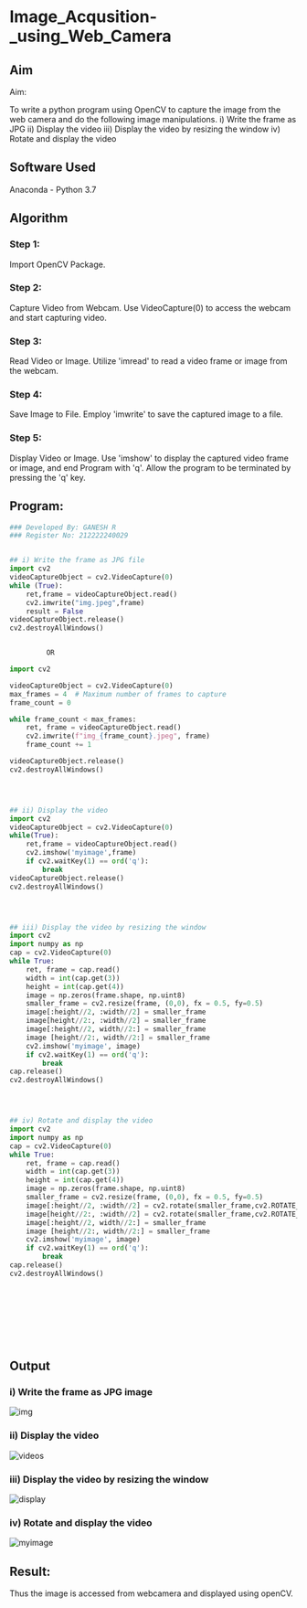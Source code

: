 # Image_Acqusition-_using_Web_Camera
## Aim
 
Aim:
 
To write a python program using OpenCV to capture the image from the web camera and do the following image manipulations.
i) Write the frame as JPG 
ii) Display the video 
iii) Display the video by resizing the window
iv) Rotate and display the video

## Software Used
Anaconda - Python 3.7
## Algorithm
### Step 1:
Import OpenCV Package.

### Step 2:
Capture Video from Webcam. Use VideoCapture(0) to access the webcam and start capturing video.

### Step 3:
Read Video or Image. Utilize 'imread' to read a video frame or image from the webcam.

### Step 4:
Save Image to File. Employ 'imwrite' to save the captured image to a file.

### Step 5:
Display Video or Image. Use 'imshow' to display the captured video frame or image, and end Program with 'q'. Allow the program to be terminated by pressing the 'q' key.

## Program:
``` Python
### Developed By: GANESH R
### Register No: 212222240029


## i) Write the frame as JPG file
import cv2
videoCaptureObject = cv2.VideoCapture(0)
while (True):
    ret,frame = videoCaptureObject.read()
    cv2.imwrite("img.jpeg",frame)
    result = False
videoCaptureObject.release()
cv2.destroyAllWindows()


         OR

import cv2

videoCaptureObject = cv2.VideoCapture(0)
max_frames = 4  # Maximum number of frames to capture
frame_count = 0

while frame_count < max_frames:
    ret, frame = videoCaptureObject.read()
    cv2.imwrite(f"img_{frame_count}.jpeg", frame)
    frame_count += 1

videoCaptureObject.release()
cv2.destroyAllWindows()




## ii) Display the video
import cv2
videoCaptureObject = cv2.VideoCapture(0)
while(True):
    ret,frame = videoCaptureObject.read()
    cv2.imshow('myimage',frame)
    if cv2.waitKey(1) == ord('q'):
        break
videoCaptureObject.release()
cv2.destroyAllWindows()




## iii) Display the video by resizing the window
import cv2
import numpy as np
cap = cv2.VideoCapture(0)
while True:
    ret, frame = cap.read() 
    width = int(cap.get(3))
    height = int(cap.get(4))
    image = np.zeros(frame.shape, np.uint8) 
    smaller_frame = cv2.resize(frame, (0,0), fx = 0.5, fy=0.5) 
    image[:height//2, :width//2] = smaller_frame
    image[height//2:, :width//2] = smaller_frame
    image[:height//2, width//2:] = smaller_frame 
    image [height//2:, width//2:] = smaller_frame
    cv2.imshow('myimage', image)
    if cv2.waitKey(1) == ord('q'):
        break
cap.release()
cv2.destroyAllWindows()




## iv) Rotate and display the video
import cv2
import numpy as np
cap = cv2.VideoCapture(0)
while True:
    ret, frame = cap.read() 
    width = int(cap.get(3))
    height = int(cap.get(4))
    image = np.zeros(frame.shape, np.uint8) 
    smaller_frame = cv2.resize(frame, (0,0), fx = 0.5, fy=0.5) 
    image[:height//2, :width//2] = cv2.rotate(smaller_frame,cv2.ROTATE_180)
    image[height//2:, :width//2] = cv2.rotate(smaller_frame,cv2.ROTATE_180)
    image[:height//2, width//2:] = smaller_frame 
    image [height//2:, width//2:] = smaller_frame
    cv2.imshow('myimage', image)
    if cv2.waitKey(1) == ord('q'):
        break
cap.release()
cv2.destroyAllWindows()










```
## Output

### i) Write the frame as JPG image
![img](https://github.com/ganesha360/Image_Acqusition-_using_Web_Camera/assets/120884552/e865f1da-aa17-43ee-9821-f7b99e934c17)



### ii) Display the video
![videos](https://github.com/ganesha360/Image_Acqusition-_using_Web_Camera/assets/120884552/c04188ad-02c9-434c-9c1f-0e99763bd1aa)



### iii) Display the video by resizing the window
![display](https://github.com/ganesha360/Image_Acqusition-_using_Web_Camera/assets/120884552/9769a73d-442b-4ffe-a8cb-03b7d1374490)



### iv) Rotate and display the video
![myimage](https://github.com/ganesha360/Image_Acqusition-_using_Web_Camera/assets/120884552/99acb1ed-3ca0-42d3-a172-938dd977ecdd)





## Result:
Thus the image is accessed from webcamera and displayed using openCV.
